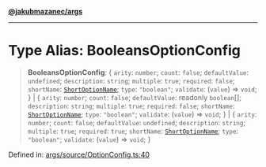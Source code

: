 [**@jakubmazanec/args**](../README.md)

---

# Type Alias: BooleansOptionConfig

> **BooleansOptionConfig**: \{ `arity`: `number`; `count`: `false`; `defaultValue`: `undefined`;
> `description`: `string`; `multiple`: `true`; `required`: `false`; `shortName`:
> [`ShortOptionName`](ShortOptionName.md); `type`: `"boolean"`; `validate`: (`value`) => `void`; \}
> \| \{ `arity`: `number`; `count`: `false`; `defaultValue`: readonly `boolean`[]; `description`:
> `string`; `multiple`: `true`; `required`: `false`; `shortName`:
> [`ShortOptionName`](ShortOptionName.md); `type`: `"boolean"`; `validate`: (`value`) => `void`; \}
> \| \{ `arity`: `number`; `count`: `false`; `defaultValue`: `undefined`; `description`: `string`;
> `multiple`: `true`; `required`: `true`; `shortName`: [`ShortOptionName`](ShortOptionName.md);
> `type`: `"boolean"`; `validate`: (`value`) => `void`; \}

Defined in:
[args/source/OptionConfig.ts:40](https://github.com/jakubmazanec/tools/blob/f779e75b9ef98389e12e52575295bd1ef364daca/packages/args/source/OptionConfig.ts#L40)

